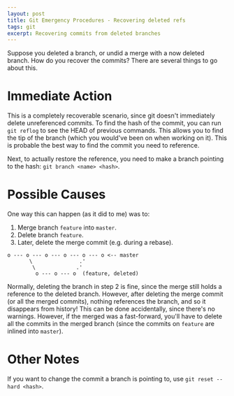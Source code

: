 ```yaml
---
layout: post
title: Git Emergency Procedures - Recovering deleted refs
tags: git
excerpt: Recovering commits from deleted branches
---
```


Suppose you deleted a branch, or undid a merge with a now deleted branch. How do
you recover the commits? There are several things to go about this.

<!--more-->

# Immediate Action

This is a completely recoverable scenario, since git doesn't immediately delete
unreferenced commits. To find the hash of the commit, you can run `git reflog`
to see the HEAD of previous commands. This allows you to find the tip of the
branch (which you would've been on when working on it). This is probable the
best way to find the commit you need to reference.

Next, to actually restore the reference, you need to make a branch pointing to
the hash: `git branch <name> <hash>`.

# Possible Causes

One way this can happen (as it did to me) was to:
1. Merge branch `feature` into `master`.
2. Delete branch `feature`.
3. Later, delete the merge commit (e.g. during a rebase).

```
o --- o --- o --- o --- o --- o <-- master
       \               .'
        \             .'
         o --- o --- o  (feature, deleted)
```

Normally, deleting the branch in step 2 is fine, since the merge still holds a
reference to the deleted branch. However, after deleting the merge commit (or
all the merged commits), nothing references the branch, and so it disappears
from history! This can be done accidentally, since there's no warnings. However,
if the merged was a fast-forward, you'll have to delete all the commits in the
merged branch (since the commits on `feature` are inlined into `master`).

# Other Notes

If you want to change the commit a branch is pointing to, use
`git reset --hard <hash>`.
